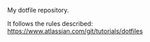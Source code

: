My dotfile repository.

It follows the rules described:
	https://www.atlassian.com/git/tutorials/dotfiles


